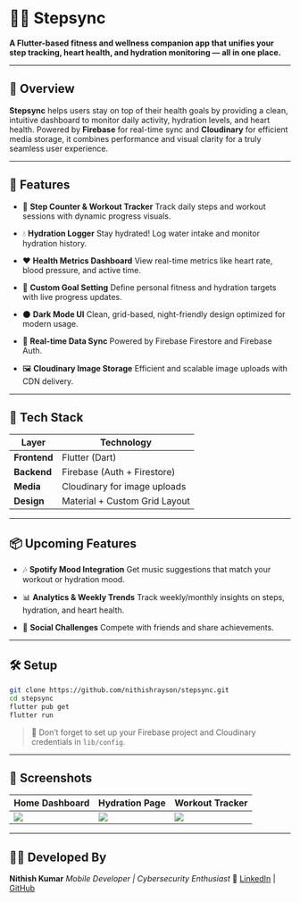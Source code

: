 # 🏃‍♂️ Stepsync

**A Flutter-based fitness and wellness companion app that unifies your step tracking, heart health, and hydration monitoring — all in one place.**

---

## 🚀 Overview

**Stepsync** helps users stay on top of their health goals by providing a clean, intuitive dashboard to monitor daily activity, hydration levels, and heart health. Powered by **Firebase** for real-time sync and **Cloudinary** for efficient media storage, it combines performance and visual clarity for a truly seamless user experience.

---

## 🧹 Features

* 🏃 **Step Counter & Workout Tracker**
  Track daily steps and workout sessions with dynamic progress visuals.

* 💧 **Hydration Logger**
  Stay hydrated! Log water intake and monitor hydration history.

* ❤️ **Health Metrics Dashboard**
  View real-time metrics like heart rate, blood pressure, and active time.

* 🎯 **Custom Goal Setting**
  Define personal fitness and hydration targets with live progress updates.

* 🌑 **Dark Mode UI**
  Clean, grid-based, night-friendly design optimized for modern usage.

* 📡️ **Real-time Data Sync**
  Powered by Firebase Firestore and Firebase Auth.

* 🖼️ **Cloudinary Image Storage**
  Efficient and scalable image uploads with CDN delivery.

---

## 🔧 Tech Stack

| Layer        | Technology                    |
| ------------ | ----------------------------- |
| **Frontend** | Flutter (Dart)                |
| **Backend**  | Firebase (Auth + Firestore)   |
| **Media**    | Cloudinary for image uploads  |
| **Design**   | Material + Custom Grid Layout |

---

## 📦 Upcoming Features

* 🎶 **Spotify Mood Integration**
  Get music suggestions that match your workout or hydration mood.

* 📊 **Analytics & Weekly Trends**
  Track weekly/monthly insights on steps, hydration, and heart health.

* 👥 **Social Challenges**
  Compete with friends and share achievements.

---

## 🛠️ Setup

```bash
git clone https://github.com/nithishrayson/stepsync.git
cd stepsync
flutter pub get
flutter run
```

> 🔐 Don’t forget to set up your Firebase project and Cloudinary credentials in `lib/config`.

---

## 📸 Screenshots

| Home Dashboard           | Hydration Page            | Workout Tracker             |
| ------------------------ | ------------------------- | --------------------------- |
| ![](cloudinary/home.png) | ![](cloudinary/water.png) | ![](cloudinary/workout.png) |

---

## 👨‍💼 Developed By

**Nithish Kumar**
*Mobile Developer | Cybersecurity Enthusiast*
🔗 [LinkedIn](https://www.linkedin.com/in/your-profile) | [GitHub](https://github.com/your-username)
